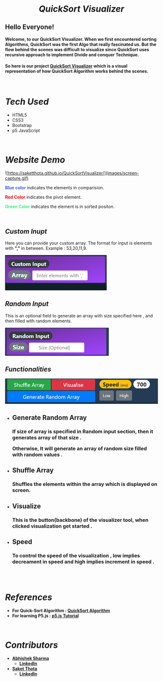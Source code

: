 <h1 align="center"> 

**_QuickSort Visualizer_** </h1>    

## Hello Everyone! 

<h4>
Welcome, to our QuickSort Visualizer.
When we first encountered sorting Algorithms, QuickSort was the first Algo that really fascinated us. But the flow behind the scenes was difficult to visualize since QuickSort uses recursive approach to implement Divide and conquer Technique.
<br> 
</h4>

<h4>

So here is our project [QuickSort Visualizer](https://saketthota.github.io/QuickSortVisualizer/) which is a visual representation of how QuickSort Algorithm works behind the scenes.

</h4>
<br>

# _**Tech Used**_
* HTML5
* CSS3
* Bootstrap
* p5 JavaScript

<br>

# _**Website Demo**_

![https://saketthota.github.io/QuickSortVisualizer/](images/screen-capture.gif)

			
**<span style="color:#3b5bff">Blue color</span>** indicates the elements in comparision.

**<span style="color:#F00000">Red Color</span>**  indicates the pivot element.

**<span style="color:#38ef7d">Green Color</span>** indicates the element is in sorted positon. 

<br>

## *Custom Inupt*

Here you can provide your custom array. The format for input is elements with **","** in between. Example : 53,20,11,9.

![](images/custom.png)

## *Random Input*

This is an optional field to generate an array with size specified here , and then filled with random elements.

![](images/random.png)


## *Functionalities*
![](images/functions.png)
* ## Generate Random Array

    <h3>If size of array is specified in Random input section, then it generates array of that size .

    Otherwise, It will generate an array of random size filled with random values . </h3>

* ## Shuffle Array

    <h3>Shuffles the elements within the array which is displayed on screen. </h3>
* ## Visualize

    <h3>This is the button(backbone) of the visualizer tool, when clicked visualization get started .</h3>
* ## Speed

    <h3>
	To control the speed of the visualization , <strong>low</strong> implies decreament in speed and <strong>high<strong> implies increment in speed .
    </h3>
<br>
<br>


# _**References**_

* For Quick-Sort Algorithm : [QuickSort Algorithm](https://www.geeksforgeeks.org/quick-sort/)
* For learning P5.js : [p5.js Tutorial](https://www.youtube.com/watch?v=HerCR8bw_GE&list=PLRqwX-V7Uu6Zy51Q-x9tMWIv9cueOFTFA)

<br>

# _**Contributors**_
<strong>

* [Abhishek Sharma](https://github.com/Abhi-tech-09)
    * [LinkedIn](https://www.google.com)
* [Saket Thota](https://github.com/SaketThota)
    * [LinkedIn](https://www.linkedin.com/in/saket-thota-163227192)

</strong> 
